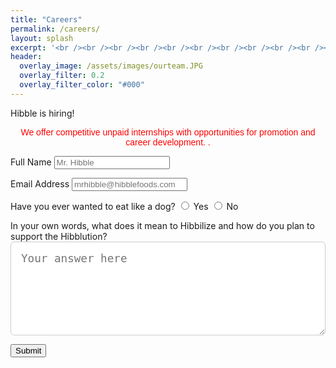 ```yaml
---
title: "Careers"
permalink: /careers/
layout: splash
excerpt: '<br /><br /><br /><br /><br /><br /><br /><br /><br /><br /><br />'
header:
  overlay_image: /assets/images/ourteam.JPG
  overlay_filter: 0.2
  overlay_filter_color: "#000"
---
```


<p class="label-text">Hibble is hiring!</p> 
<p style="font-family: 'Chewy', sans-serif; text-align:center; color:red;">  We offer competitive unpaid internships with opportunities for promotion and career development. .</p>
 
 

<form class="hiring-form" id="hiring-form"
      action="https://docs.google.com/forms/u/3/d/e/1FAIpQLSd-53yf8S0ekygKGGW9rarmK7wzmwqVH0-lbYMcNwFDrfXlCQ/formResponse"
      method="POST"
      target="hidden_iframe"
      onsubmit="setTimeout(function() {
        document.getElementById('thank-you').style.display = 'block';
        document.getElementById('hiring-form').reset();
      }, 100);">

  <label for="name">Full Name</label>
  <input type="text" id="name" name="entry.885265212" placeholder="Mr. Hibble" required />

  <label for="email">Email Address</label>
  <input type="email" id="email" name="entry.1104721355" placeholder="mrhibble@hibblefoods.com" required />

  <label for="dog">Have you ever wanted to eat like a dog?</label>
  <label>
  <input type="radio" name="entry.183007061" value="Yes" required> Yes
  </label>
  <label>
    <input type="radio" name="entry.183007061" value="No"> No
  </label>


  <label for="hibbilize" style="margin-top: 1.5rem;">
    In your own words, what does it mean to Hibbilize and how do you plan to support the Hibblution?
  </label>
  <textarea id="hibbilize" name="entry.214180489" placeholder="Your answer here" required
            style="width: 100%; min-height: 150px; padding: 1rem; font-size: 1.1rem; border-radius: 6px; border: 1px solid #ccc; box-sizing: border-box;"></textarea>

  <button type="submit">Submit</button>
</form>

<p id="thank-you" class="label-text" style="display:none; color: green; margin-top: 1rem;">
  Thank you for your response! We will contact you shortly to set up an interview.
</p>

<iframe name="hidden_iframe" style="display:none;"></iframe>


